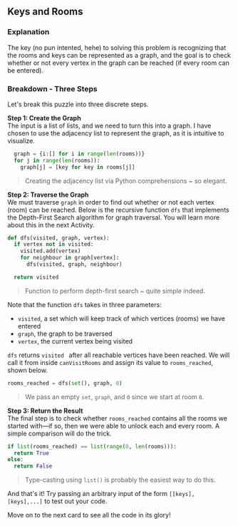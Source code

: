 <!--title={Keys and Rooms Explanation}-->

<!--badges={Algorithms:15,Python:5}-->

<!--concepts={useOfGraphs, realLifeApplication, adjacencyList, depthFirstSearch}-->

## Keys and Rooms
### Explanation
The key (no pun intented, hehe) to solving this problem is recognizing that the rooms and keys can be represented as a graph, and the goal is to check whether or not every vertex in the graph can be reached (if every room can be entered).

### Breakdown - Three Steps
Let's break this puzzle into three discrete steps.

**Step 1: Create the Graph** <br>
The input is a list of lists, and we need to turn this into a graph. I have chosen to use the adjacency list to represent the graph, as it is intuitive to visualize. 

```python
  graph = {i:[] for i in range(len(rooms))}
  for j in range(len(rooms)):
    graph[j] = [key for key in rooms[j]]
```
> Creating the adjacency list via Python comprehensions ~ so elegant.

**Step 2: Traverse the Graph** <br>
We must traverse ```graph``` in order to find out whether or not each vertex (room) can be reached. Below is the recursive function ```dfs``` that implements the Depth-First Search algorithm for graph traversal. You will learn more about this in the next Activity.

```python
def dfs(visited, graph, vertex):
  if vertex not in visited:
    visited.add(vertex)
    for neighbour in graph[vertex]:
      dfs(visited, graph, neighbour)

  return visited
```
> Function to perform depth-first search ~ quite simple indeed.

Note that the function ```dfs``` takes in three parameters:
* ```visited```, a set which will keep track of which vertices (rooms) we have entered
* ```graph```, the graph to be traversed
* ```vertex```, the current vertex being visited

```dfs``` returns ```visited ``` after all reachable vertices have been reached. We will call it from inside ```canVisitRooms``` and assign its value to ```rooms_reached```, shown below.

```python
rooms_reached = dfs(set(), graph, 0)
```
> We pass an empty ```set```, ```graph```, and ```0``` since we start at room ```0```.

**Step 3: Return the Result** <br>
The final step is to check whether ```rooms_reached``` contains all the rooms we started with—if so, then we were able to unlock each and every room. A simple comparison will do the trick.

```python
if list(rooms_reached) == list(range(0, len(rooms))): 
  return True
else: 
  return False
```
> Type-casting using ```list()``` is probably the easiest way to do this.

And that's it! Try passing an arbitrary input of the form ```[[keys], [keys],...]``` to test out your code.

Move on to the next card to see all the code in its glory!
